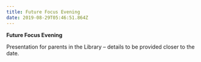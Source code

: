 ```yaml
---
title: Future Focus Evening
date: 2019-08-29T05:46:51.864Z
---
```

**Future Focus Evening**

Presentation for parents in the Library – details to be provided closer to the date.

